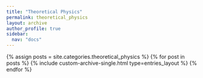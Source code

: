 ```yaml
---
title: "Theoretical Physics"
permalink: theoretical_physics
layout: archive
author_profile: true
sidebar:
  nav: "docs"
---
```


{% assign posts = site.categories.theoretical_physics %}
{% for post in posts %}
  {% include custom-archive-single.html type=entries_layout %}
{% endfor %}
